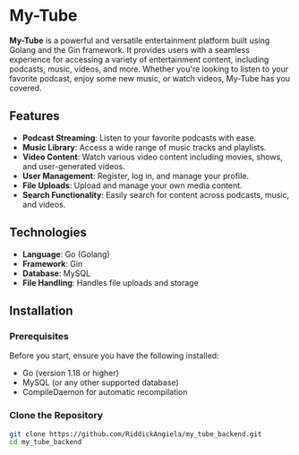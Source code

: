 # My-Tube

**My-Tube** is a powerful and versatile entertainment platform built using Golang and the Gin framework. It provides users with a seamless experience for accessing a variety of entertainment content, including podcasts, music, videos, and more. Whether you're looking to listen to your favorite podcast, enjoy some new music, or watch videos, My-Tube has you covered.

## Features

- **Podcast Streaming**: Listen to your favorite podcasts with ease.
- **Music Library**: Access a wide range of music tracks and playlists.
- **Video Content**: Watch various video content including movies, shows, and user-generated videos.
- **User Management**: Register, log in, and manage your profile.
- **File Uploads**: Upload and manage your own media content.
- **Search Functionality**: Easily search for content across podcasts, music, and videos.

## Technologies

- **Language**: Go (Golang)
- **Framework**: Gin
- **Database**: MySQL
- **File Handling**: Handles file uploads and storage

## Installation

### Prerequisites

Before you start, ensure you have the following installed:

- Go (version 1.18 or higher)
- MySQL (or any other supported database)
- CompileDaemon for automatic recompilation

### Clone the Repository

```sh
git clone https://github.com/RiddickAngiela/my_tube_backend.git
cd my_tube_backend
